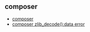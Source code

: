 ## composer 

- [composer](/Inc/Composer/composer.md)
- [composer zlib_decode():data error](https://www.cnblogs.com/cxscode/p/7003756.html)